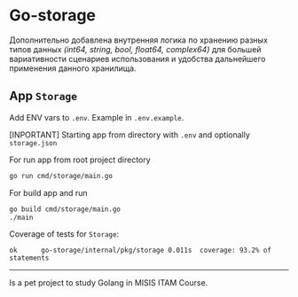 # Go-storage

Дополнительно добавлена внутренняя логика по хранению разных типов данных *(int64, string, bool, float64, complex64)* для большей вариативности сценариев использования и удобства дальнейшего применения данного хранилища.

## App `Storage`

Add ENV vars to `.env`. Example in `.env.example`.

[INPORTANT] Starting app from directory with `.env` and optionally `storage.json`

For run app from root project directory

```bash
go run cmd/storage/main.go
```

For build app and run

```bash
go build cmd/storage/main.go
./main
```

Coverage of tests for `Storage`:
```
ok  	go-storage/internal/pkg/storage	0.011s	coverage: 93.2% of statements
```

<hr>

Is a pet project to study Golang in MISIS ITAM Course.
